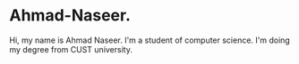 # Ahmad-Naseer.
Hi, my name is Ahmad Naseer. I'm a student of computer science. I'm doing my degree from CUST university.
